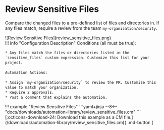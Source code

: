 # Review Sensitive Files
Compare the changed files to a pre-defined list of files and directories in. If any files match, require a review from the team `my-organization/security`.

<div class="automationImage" style="align:right" markdown="1">
![Review Sensitive Files](review_sensitive_files.png)
</div>
<div class="automationDescription" markdown="1">
!!! info "Configuration Description"
    Conditions (all must be true):

    * Any files match the files or directories listed in the `sensitive_files` custom expression. Customize this list for your project.

    Automation Actions:

    * Assign `my-organization/security` to review the PR. Customize this value to match your organization.
    * Require 2 approvals.
    * Post a comment that explains the automation.
</div>
<div class="automationExample" markdown="1">
!!! example "Review Sensitive Files"
    ```yaml+jinja
    --8<-- "docs/downloads/automation-library/review_sensitive_files.cm"
    ```
    <div class="result" markdown>
      <span>
      [:octicons-download-24: Download this example as a CM file.](/downloads/automation-library/review_sensitive_files.cm){ .md-button }
      </span>
    </div>
</div>